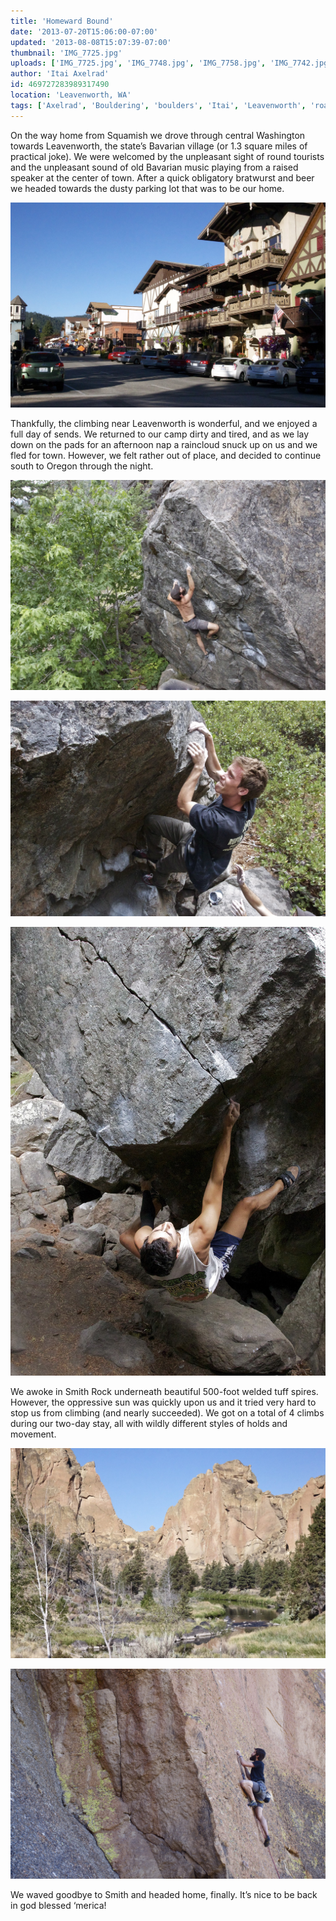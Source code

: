 ```yaml
---
title: 'Homeward Bound'
date: '2013-07-20T15:06:00-07:00'
updated: '2013-08-08T15:07:39-07:00'
thumbnail: 'IMG_7725.jpg'
uploads: ['IMG_7725.jpg', 'IMG_7748.jpg', 'IMG_7758.jpg', 'IMG_7742.jpg', 'IMG_7790.jpg', 'IMG_7824.jpg']
author: 'Itai Axelrad'
id: 469727283989317490
location: 'Leavenworth, WA'
tags: ['Axelrad', 'Bouldering', 'boulders', 'Itai', 'Leavenworth', 'road trip', 'Rock', 'Smith']
---
```


On the way home from Squamish we drove through central Washington towards Leavenworth, the state’s Bavarian village (or 1.3 square miles of practical joke). We were welcomed by the unpleasant sight of round tourists and the unpleasant sound of old Bavarian music playing from a raised speaker at the center of town. After a quick obligatory bratwurst and beer we headed towards the dusty parking lot that was to be our home.

![The Bavarian Style Shoppes of downtown Leavenworth](uploads/IMG_7725.jpg)

Thankfully, the climbing near Leavenworth is wonderful, and we enjoyed a full day of sends. We returned to our camp dirty and tired, and as we lay down on the pads for an afternoon nap a raincloud snuck up on us and we fled for town. However, we felt rather out of place, and decided to continue south to Oregon through the night.

![Jason on The Pocket, V4](uploads/IMG_7748.jpg)

![Cody on The Undercling, V5](uploads/IMG_7758.jpg)

![Itai, flashing The Sail, V9. Photo by Cody](uploads/IMG_7742.jpg)

We awoke in Smith Rock underneath beautiful 500-foot welded tuff spires. However, the oppressive sun was quickly upon us and it tried very hard to stop us from climbing (and nearly succeeded). We got on a total of 4 climbs during our two-day stay, all with wildly different styles of holds and movement.

![Compacted volcanic ash and a river. Nice.](uploads/IMG_7790.jpg)

![Jason, crimping some chicken-head features on Cosmos, 5.10a.](uploads/IMG_7824.jpg)

We waved goodbye to Smith and headed home, finally. It’s nice to be back in god blessed ‘merica!
